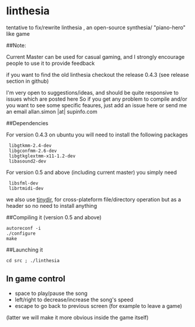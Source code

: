 linthesia
=========

tentative to fix/rewrite linthesia , an open-source synthesia/ "piano-hero" like game

##Note:

Current Master can be used for casual gaming, and I strongly encourage people to use it
to provide feedback

if you want to find the old linthesia checkout the release 0.4.3 (see release section in github)

I'm very open to suggestions/ideas, and should be quite responsive to issues which are posted here
So if you get any problem to compile and/or you want to see some specific feaures, just add an issue
here or send me an email  allan.simon |at| supinfo.com

##Dependencies

For version 0.4.3 on ubuntu you will need to install the following packages

     libgtkmm-2.4-dev
     libgconfmm-2.6-dev
     libgtkglextmm-x11-1.2-dev
     libasound2-dev

For version 0.5 and above (including current master) you simply need

     libsfml-dev
     librtmidi-dev

we also use [tinydir](https://github.com/cxong/tinydir), for cross-plateform file/directory
operation but as a header so no need to install anything


##Compiling it (version 0.5 and above)

    autoreconf -i
    ./configure
    make

##Launching it

    cd src ; ./linthesia

## In game control

 * space to play/pause the song
 * left/right to decrease/increase the song's speed
 * escape to go back to previous screen (for example to leave a game)

(latter we will make it more obvious inside the game itself)
